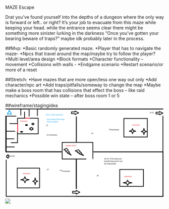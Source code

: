 MAZE Escape

Drat you’ve found yourself into the depths of a dungeon where the only way is forward or left.. or right?
It’s your job to evacuate from this maze while keeping your head. while the entrance seems clear there might be something more sinister lurking in the darkness
“Once you’ve gotten your bearing beware of traps?” maybe idk probably later in the process.


##Mvp:
*Basic randomly generated maze. 
*Player that has to navigate the maze-
*Npcs that travel around the map/maybe try to follow the player?
*Multi level/area design
*Block formats
*Character functionality – movement
*Collisions with walls - 
*Endgame scenario
*Restart scenario/or more of a reset

##Stretch:
*Have mazes that are more open/less one way out only
*Add character/npc art
*Add traps/pitfalls/someway to change the map
*Maybe make a boss room that has collisions that effect the boss – like raid mechanics
*Possible win state – after boss room 1 or 5


##wireframe/stagingidea
![](/wireframe/mazes.png)
![](/wireframe/basics)